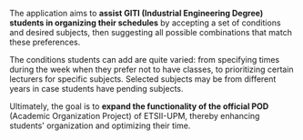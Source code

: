 
The application aims to **assist GITI (Industrial Engineering Degree) students in organizing their schedules** by accepting a set of conditions and desired subjects, then suggesting all possible combinations that match these preferences.

The conditions students can add are quite varied: from specifying times during the week when they prefer not to have classes, to prioritizing certain lecturers for specific subjects. Selected subjects may be from different years in case students have pending subjects.

Ultimately, the goal is to **expand the functionality of the official POD** (Academic Organization Project) of ETSII-UPM, thereby enhancing students' organization and optimizing their time.
